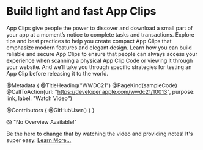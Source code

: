 # Build light and fast App Clips

App Clips give people the power to discover and download a small part of your app at a moment’s notice to complete tasks and transactions. Explore tips and best practices to help you create compact App Clips that emphasize modern features and elegant design. Learn how you can build reliable and secure App Clips to ensure that people can always access your experience when scanning a physical App Clip Code or viewing it through your website. And we’ll take you through specific strategies for testing an App Clip before releasing it to the world.

@Metadata {
   @TitleHeading("WWDC21")
   @PageKind(sampleCode)
   @CallToAction(url: "https://developer.apple.com/wwdc21/10013", purpose: link, label: "Watch Video")

   @Contributors {
      @GitHubUser(<replace this with your GitHub handle>)
   }
}

😱 "No Overview Available!"

Be the hero to change that by watching the video and providing notes! It's super easy:
 [Learn More…](https://wwdcnotes.github.io/WWDCNotes/documentation/wwdcnotes/contributing)
